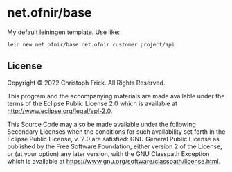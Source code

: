 # net.ofnir/base

My default leiningen template.  Use like:

```shell
lein new net.ofnir/base net.ofnir.customer.project/api
```

## License

Copyright © 2022 Christoph Frick. All Rights Reserved.

This program and the accompanying materials are made available under the
terms of the Eclipse Public License 2.0 which is available at
http://www.eclipse.org/legal/epl-2.0.

This Source Code may also be made available under the following Secondary
Licenses when the conditions for such availability set forth in the Eclipse
Public License, v. 2.0 are satisfied: GNU General Public License as published by
the Free Software Foundation, either version 2 of the License, or (at your
option) any later version, with the GNU Classpath Exception which is available
at https://www.gnu.org/software/classpath/license.html.
